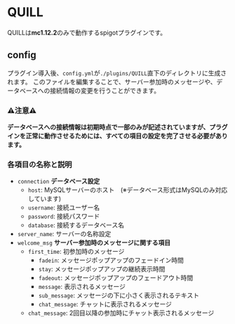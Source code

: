 # QUILL
QUILLは**mc1.12.2**のみで動作するspigotプラグインです。  

## config
プラグイン導入後、`config.yml`が`./plugins/QUILL`直下のディレクトリに生成されます。
このファイルを編集することで、サーバー参加時のメッセージや、データベースへの接続情報の変更を行うことができます。
  
### ⚠注意⚠
**データベースへの接続情報は初期時点で一部のみが記述されていますが、プラグインを正常に動作させるためには、すべての項目の設定を完了させる必要があります。**  
### 各項目の名称と説明
 - `connection` **データベース設定**
   - `host`: MySQLサーバーのホスト　(※データベース形式はMySQLのみ対応しています)
   - `username`: 接続ユーザー名
   - `password`: 接続パスワード
   - `database`: 接続するデータベース名
- `server_name`: サーバーの名称設定
 - `welcome_msg` **サーバー参加時のメッセージに関する項目**
   - `first_time`: 初参加時のメッセージ
     - `fadein`: メッセージポップアップのフェードイン時間
     - `stay`: メッセージポップアップの継続表示時間
     - `fadeout`: メッセージポップアップのフェードアウト時間
     - `message`: 表示されるメッセージ
     - `sub_message`: メッセージの下に小さく表示されるテキスト  
     - `chat_message`: チャットに表示されるメッセージ
   - `chat_message`: 2回目以降の参加時にチャット表示されるメッセージ